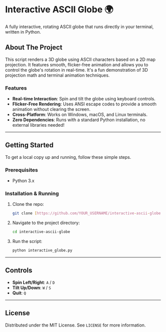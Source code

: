 # Interactive ASCII Globe 🌍

A fully interactive, rotating ASCII globe that runs directly in your terminal, written in Python.



## About The Project

This script renders a 3D globe using ASCII characters based on a 2D map projection. It features smooth, flicker-free animation and allows you to control the globe's rotation in real-time. It's a fun demonstration of 3D projection math and terminal animation techniques.

### Features
* **Real-time Interaction**: Spin and tilt the globe using keyboard controls.
* **Flicker-Free Rendering**: Uses ANSI escape codes to provide a smooth animation without clearing the screen.
* **Cross-Platform**: Works on Windows, macOS, and Linux terminals.
* **Zero Dependencies**: Runs with a standard Python installation, no external libraries needed!

---

## Getting Started

To get a local copy up and running, follow these simple steps.

### Prerequisites
* Python 3.x

### Installation & Running
1.  Clone the repo:
    ```sh
    git clone [https://github.com/YOUR_USERNAME/interactive-ascii-globe.git](https://github.com/YOUR_USERNAME/interactive-ascii-globe.git)
    ```
2.  Navigate to the project directory:
    ```sh
    cd interactive-ascii-globe
    ```
3.  Run the script:
    ```sh
    python interactive_globe.py
    ```

---

## Controls
* **Spin Left/Right**: `A` / `D`
* **Tilt Up/Down**: `W` / `S`
* **Quit**: `Q`

---

## License
Distributed under the MIT License. See `LICENSE` for more information.
